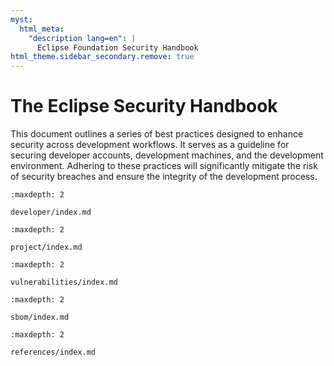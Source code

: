 ```yaml
---
myst:
  html_meta:
    "description lang=en": |
      Eclipse Foundation Security Handbook
html_theme.sidebar_secondary.remove: true
---
```


# The Eclipse Security Handbook

This document outlines a series of best practices designed to enhance security across development workflows. It serves as a guideline for securing developer accounts, development machines, and the development environment. Adhering to these practices will significantly mitigate the risk of security breaches and ensure the integrity of the development process.

```{toctree}
:maxdepth: 2

developer/index.md
```

```{toctree}
:maxdepth: 2

project/index.md
```

```{toctree}
:maxdepth: 2

vulnerabilities/index.md
```

```{toctree}
:maxdepth: 2

sbom/index.md
```

```{toctree}
:maxdepth: 2

references/index.md
```
